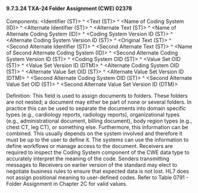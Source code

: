 #### 9.7.3.24 TXA-24 Folder Assignment (CWE) 02378

Components: &lt;Identifier (ST)> ^ &lt;Text (ST)> ^ &lt;Name of Coding System (ID)> ^ &lt;Alternate Identifier (ST)> ^ &lt;Alternate Text (ST)> ^ &lt;Name of Alternate Coding System (ID)> ^ &lt;Coding System Version ID (ST)> ^ &lt;Alternate Coding System Version ID (ST)> ^ &lt;Original Text (ST)> ^ &lt;Second Alternate Identifier (ST)> ^ &lt;Second Alternate Text (ST)> ^ &lt;Name of Second Alternate Coding System (ID)> ^ &lt;Second Alternate Coding System Version ID (ST)> ^ &lt;Coding System OID (ST)> ^ &lt;Value Set OID (ST)> ^ &lt;Value Set Version ID (DTM)> ^ &lt;Alternate Coding System OID (ST)> ^ &lt;Alternate Value Set OID (ST)> ^ &lt;Alternate Value Set Version ID (DTM)> ^ &lt;Second Alternate Coding System OID (ST)> ^ &lt;Second Alternate Value Set OID (ST)> ^ &lt;Second Alternate Value Set Version ID (DTM)>

Definition: This field is used to assign documents to folders. These folders are not nested; a document may either be part of none or several folders. In practice this can be used to separate the documents into domain specific types (e.g., cardiology reports, radiology reports), organizational types (e.g., administrational document, billing document), body region types (e.g., chest CT, leg CT), or something else. Furthermore, this information can be combined. This usually depends on the system involved and therefore it must be up to the user to define it. The systems can use the information to define workflows or manage access to the document. Receivers are required to inspect the Coding System component of the CWE data type to accurately interpret the meaning of the code. Senders transmitting messages to Receivers on earlier version of the standard may elect to negotiate business rules to ensure that expected data is not lost. HL7 does not assign positional meaning to user-defined codes. Refer to Table 0791 - Folder Assignment in Chapter 2C for valid values.
